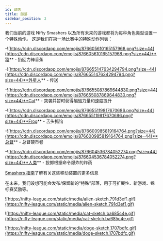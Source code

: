 ```yaml
---
id: 部落
title: 部落
sidebar_position: 2
---
```


我们当前的游戏 Nifty Smashers 以及所有未来的游戏都将为每种角色类型设置一个特殊动作。 这是我们在第一场比赛中的特殊动作列表：

-![https://cdn.discordapp.com/emojis/876605610165157968.png?size=44](https://cdn.discordapp.com/emojis/876605610165157968.png?size=44)**猿** - 扔回力棒香蕉

-![https://cdn.discordapp.com/emojis/876655147634294794.png?size=44](https://cdn.discordapp.com/emojis/876655147634294794.png?size=44)**外星人** - 传送

-![https://cdn.discordapp.com/emojis/876655087869644830.png?size=44](https://cdn.discordapp.com/emojis/876655087869644830.png?size=44)**Cat** - 突袭并暂时获得蝙蝠力量和速度提升

-![https://cdn.discordapp.com/emojis/876655119817670686.png?size=44](https://cdn.discordapp.com/emojis/876655119817670686.png?size=44)**Frog** - 舌头抓钩

-![https://cdn.discordapp.com/emojis/876600985819164764.png?size=44](https://cdn.discordapp.com/emojis/876600985819164764.png?size=44)**总督** - 总督硬币卷

-![https://cdn.discordapp.com/emojis/876604536784052274.png?size=44](https://cdn.discordapp.com/emojis/876604536784052274.png?size=44)**人类** - 投掷根据命令爆炸的炸药

[Smashers 指南](/guides/nifty-smashers/tribes)了解有关这些移动装置的更多信息

在未来，我们设想可能会发布/保留新的“特殊”部落，用于可扩展性、新游戏、锦标赛奖励等。

![https://nifty-league.com/static/media/alien-sketch.791d3ef1.gif](https://nifty-league.com/static/media/alien-sketch.791d3ef1.gif)

![https://nifty-league.com/static/media/cat-sketch.ba685c4e.gif](https://nifty-league.com/static/media/cat-sketch.ba685c4e.gif)

![https://nifty-league.com/static/media/doge-sketch.1707bdfc.gif](https://nifty-league.com/static/media/doge-sketch.1707bdfc.gif)
